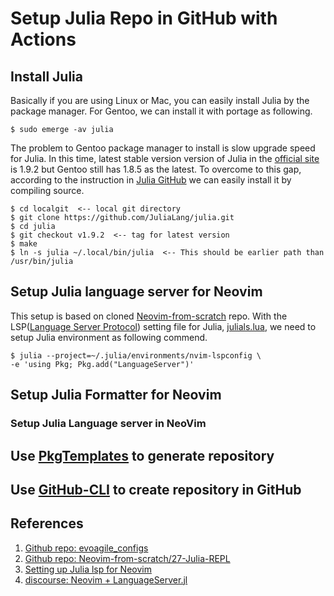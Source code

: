 # Setup Julia Repo in GitHub with Actions

## Install Julia

Basically if you are using Linux or Mac, you can easily install Julia by the package manager.
For Gentoo, we can install it with portage as following.

```shell
$ sudo emerge -av julia

```

The problem to Gentoo package manager to install is slow upgrade speed for Julia.
In this time, latest stable version version of Julia in the
[official site](https://julialang.org/downloads/) is 1.9.2 but Gentoo still has
1.8.5 as the latest.
To overcome to this gap, according to the instruction in [Julia GitHub](https://github.com/JuliaLang/julia)
we can easily install it by compiling source.

```shell
$ cd localgit  <-- local git directory
$ git clone https://github.com/JuliaLang/julia.git
$ cd julia
$ git checkout v1.9.2  <-- tag for latest version
$ make
$ ln -s julia ~/.local/bin/julia  <-- This should be earlier path than /usr/bin/julia
```

## Setup Julia language server for Neovim

This setup is based on cloned
[Neovim-from-scratch](https://github.com/erdosxx/Neovim-from-scratch/tree/27_Julia_REPL) repo.
With the LSP([Language Server Protocol](https://microsoft.github.io/language-server-protocol/))
setting file for Julia,
[julials.lua](https://github.com/erdosxx/Neovim-from-scratch/blob/27_Julia_REPL/lua/user/lsp/settings/julials.lua), we need to setup Julia environment as following commend.

```shell
$ julia --project=~/.julia/environments/nvim-lspconfig \
-e 'using Pkg; Pkg.add("LanguageServer")'
```

## Setup Julia Formatter for Neovim

### Setup Julia Language server in NeoVim

## Use [PkgTemplates](https://github.com/JuliaCI/PkgTemplates.jl) to generate repository

## Use [GitHub-CLI](https://cli.github.com/) to create repository in GitHub

## References

1. [Github repo: evoagile_configs](https://github.com/erdosxx/evoagile_configs)
2. [Github repo: Neovim-from-scratch/27-Julia-REPL](https://github.com/erdosxx/Neovim-from-scratch/tree/27_Julia_REPL)
3. [Setting up Julia lsp for Neovim](https://www.juliabloggers.com/setting-up-julia-lsp-for-neovim/)
4. [discourse: Neovim + LanguageServer.jl](https://discourse.julialang.org/t/neovim-languageserver-jl/37286/63?page=5)
